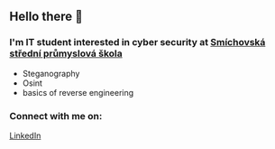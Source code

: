 ## Hello there 👋
### I'm IT student interested in cyber security at [Smíchovská střední průmyslová škola][ssps]
  - Steganography 
  - Osint
  - basics of reverse engineering
  
### Connect with me on: 
[LinkedIn]
<!--
**teolord/teolord** is a ✨ _special_ ✨ repository because its `README.md` (this file) appears on your GitHub profile.

Here are some ideas to get you started:

- 🔭 I’m currently working on ...
- 🌱 I’m currently learning ...
- 👯 I’m looking to collaborate on ...
- 🤔 I’m looking for help with ...
- 💬 Ask me about ...
- 📫 How to reach me: ...
- 😄 Pronouns: ...
- ⚡ Fun fact: ...
-->
[ssps]: https://www.ssps.cz/
[LinkedIn]: https://www.linkedin.com/in/eduard-waber-94950b223/
